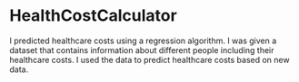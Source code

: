 # HealthCostCalculator
I predicted healthcare costs using a regression algorithm.
I was given a dataset that contains information about different people including their healthcare costs. I used the  data to predict healthcare costs based on new data. 
 
